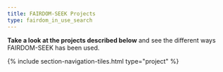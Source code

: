 ```yaml
---
title: FAIRDOM-SEEK Projects
type: fairdom_in_use_search
---
```


**Take a look at the projects described below** and see the different ways FAIRDOM-SEEK has been used.

{% include section-navigation-tiles.html type="project" %}

